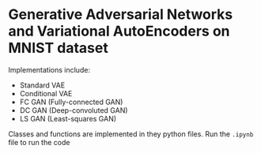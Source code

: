 # Generative Adversarial Networks and Variational AutoEncoders on MNIST dataset

Implementations include:
- Standard VAE
- Conditional VAE
- FC GAN (Fully-connected GAN)
- DC GAN (Deep-convoluted GAN)
- LS GAN (Least-squares GAN)

Classes and functions are implemented in they python files. Run the `.ipynb` file to run the code

